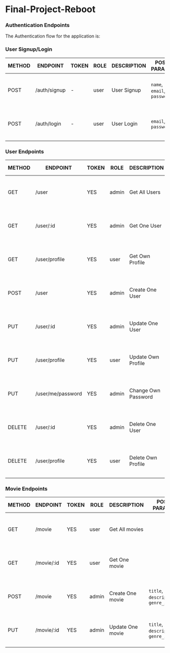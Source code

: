# Final-Project-Reboot

### Authentication Endpoints

The Authentication flow for the application is:

### User Signup/Login

METHOD | ENDPOINT          | TOKEN | ROLE | DESCRIPTION              | POST PARAMS                                     | RETURNS
-------|-------------------|-------|------|--------------------------|-------------------------------------------------|--------------------
POST   | /auth/signup      | -     | user | User Signup              | `name`, `email`, `password`                     | { message: `string`, result: `token` }
POST   | /auth/login       | -     | user | User Login               | `email`, `password`                             | { message: `string`, result: `token` }

### User Endpoints

METHOD | ENDPOINT          | TOKEN | ROLE | DESCRIPTION              | POST PARAMS                                     | RETURNS
-------|-------------------|-------|------|--------------------------|-------------------------------------------------|--------------------
GET    | /user             | YES   | admin| Get All Users            |                                                 | { message: `string`, result: `array` }
GET    | /user/:id         | YES   | admin| Get One User             |                                                 | { message: `string`, result: `object` }
GET    | /user/profile     | YES   | user | Get Own Profile          |                                                 | { message: `string`, result: `object` }
POST   | /user             | YES   | admin| Create One User          |  `name`, `email`, `password`, `role`            | { message: `string`, result: `object` }
PUT    | /user/:id         | YES   | admin| Update One User          |  `name`, `email`, `password`, `role`            | { message: `string`, result: `object` }
PUT    | /user/profile     | YES   | user | Update Own Profile       |  `name`, `email`                                | { message: `string`, result: `object` }
PUT    | /user/me/password | YES   | admin| Change Own Password      |  `password`                                     | { message: `string`, result: `object` }
DELETE | /user/:id         | YES   | admin| Delete One User          |                                                 | { message: `string`, result: `object` }
DELETE | /user/profile     | YES   | user | Delete Own Profile       |                                                 | { message: `string`, result: `object` }

### Movie Endpoints

METHOD | ENDPOINT          | TOKEN | ROLE | DESCRIPTION              | POST PARAMS                                    | RETURNS
-------|-------------------|-------|------|--------------------------|------------------------------------------------|--------------------
GET    | /movie            | YES   | user| Get All movies            |                                                | { message: `string`, result: `array` }
GET    | /movie/:id        | YES   | user| Get One movie             |                                                | { message: `string`, result: `object` }
POST   | /movie            | YES   | admin| Create One movie         |  `title`, `description`, `genre_id`            | { message: `string`, result: `object` }
PUT    | /movie/:id        | YES   | admin| Update One movie         |  `title`, `description`, `genre_id`            | { message: `string`, result: `object` }
